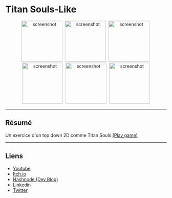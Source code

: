 # Titan Souls-Like

<div align="center"> 
  <img src="assets/GitHub Screenshots/screenshot1.png" alt="screenshot" width="128" />&nbsp
  <img src="assets/GitHub Screenshots/screenshot2.png" alt="screenshot" width="128" />&nbsp
  <img src="assets/GitHub Screenshots/screenshot3.png" alt="screenshot" width="128" />&nbsp
  <img src="assets/GitHub Screenshots/screenshot4.png" alt="screenshot" width="128" />&nbsp
  <img src="assets/GitHub Screenshots/screenshot5.png" alt="screenshot" width="128" />&nbsp
  <img src="assets/GitHub Screenshots/screenshot7.png" alt="screenshot" width="128" />
</div>

---

## Résumé
Un exercice d'un top down 2D comme Titan Souls
<a href="https://archer01.itch.io/titans-souls">(Play game)</a>&nbsp;

---

## Liens
  * <a href="https://www.youtube.com/channel/UCwxuydeEi6WyM-X6nsPs-8A">Youtube</a>
  * <a href="https://archer01.itch.io/">Itch.io</a>
  * <a href="https://hashnode.com/@Archer01">Hashnode (Dev Blog)</a>
  * <a href="https://www.linkedin.com/in/julienguenard/">Linkedin</a>
  * <a href="https://twitter.com/julien_guenard">Twitter</a>
